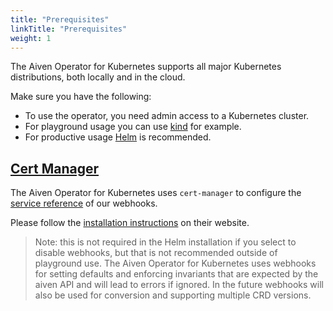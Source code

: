 ```yaml
---
title: "Prerequisites"
linkTitle: "Prerequisites"
weight: 1
---
```


The Aiven Operator for Kubernetes supports all major Kubernetes distributions, both locally and in the cloud.

Make sure you have the following:

- To use the operator, you need admin access to a Kubernetes cluster.
- For playground usage you can use [kind](https://kind.sigs.k8s.io/) for example.
- For productive usage [Helm](https://helm.sh) is recommended.

## [Cert Manager](https://cert-manager.io/)

The Aiven Operator for Kubernetes uses `cert-manager` to configure the [service reference](https://kubernetes.io/docs/reference/access-authn-authz/extensible-admission-controllers/#service-reference) of our webhooks.

Please follow the [installation instructions](https://cert-manager.io/docs/installation/helm/) on their website.

> Note: this is not required in the Helm installation if you select to disable webhooks, but that is not recommended outside of playground use. The Aiven Operator for Kubernetes uses webhooks for setting defaults and enforcing invariants that are expected by the aiven API and will lead to errors if ignored. In the future webhooks will also be used for conversion and supporting multiple CRD versions.

